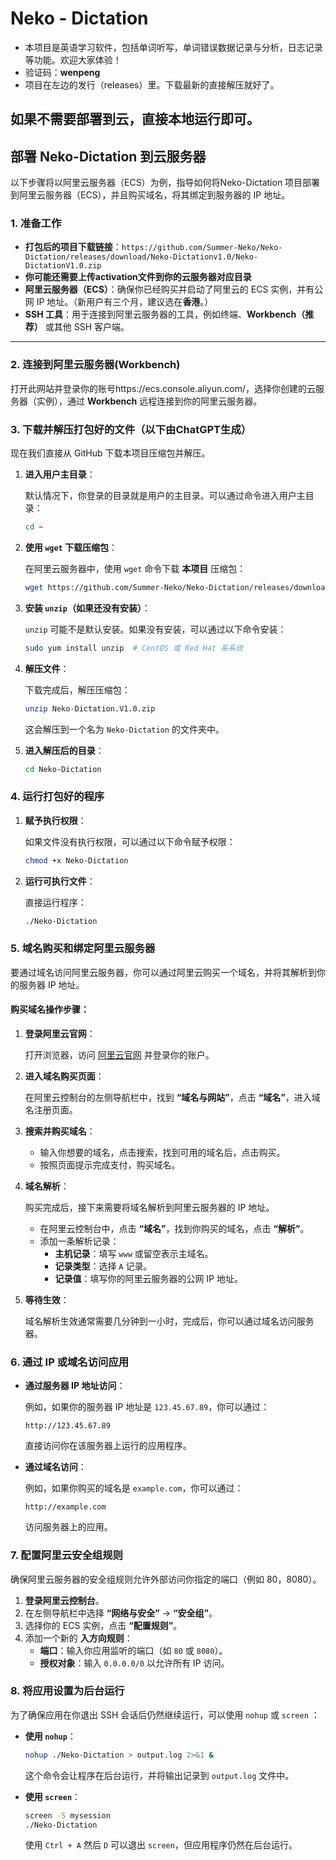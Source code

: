 # Neko - Dictation
- 本项目是英语学习软件，包括单词听写，单词错误数据记录与分析，日志记录等功能。欢迎大家体验！
- 验证码：**wenpeng**
- 项目在左边的发行（releases）里。下载最新的直接解压就好了。

## 如果不需要部署到云，直接本地运行即可。


## 部署 Neko-Dictation 到云服务器

以下步骤将以阿里云服务器（ECS）为例，指导如何将Neko-Dictation 项目部署到阿里云服务器（ECS），并且购买域名，将其绑定到服务器的 IP 地址。

### 1. **准备工作**
- **打包后的项目下载链接**：`https://github.com/Summer-Neko/Neko-Dictation/releases/download/Neko-Dictationv1.0/Neko-DictationV1.0.zip`
- **你可能还需要上传activation文件到你的云服务器对应目录**
- **阿里云服务器（ECS）**：确保你已经购买并启动了阿里云的 ECS 实例，并有公网 IP 地址。（新用户有三个月，建议选在**香港**。）
- **SSH 工具**：用于连接到阿里云服务器的工具，例如终端、**Workbench（推荐）** 或其他 SSH 客户端。

---

### 2. **连接到阿里云服务器(Workbench)**

打开此网站并登录你的账号https://ecs.console.aliyun.com/，选择你创建的云服务器（实例），通过 **Workbench** 远程连接到你的阿里云服务器。




### 3. **下载并解压打包好的文件（以下由ChatGPT生成）**

现在我们直接从 GitHub 下载本项目压缩包并解压。

1. **进入用户主目录**：
   
   默认情况下，你登录的目录就是用户的主目录。可以通过命令进入用户主目录：

   ```bash
   cd ~
   ```

2. **使用 `wget` 下载压缩包**：

   在阿里云服务器中，使用 `wget` 命令下载 **本项目** 压缩包：

   ```bash
   wget https://github.com/Summer-Neko/Neko-Dictation/releases/download/Neko-Dictationv1.0/Neko-DictationV1.0.zip
   ```

3. **安装 `unzip`（如果还没有安装）**：

   `unzip` 可能不是默认安装。如果没有安装，可以通过以下命令安装：

   ```bash
   sudo yum install unzip  # CentOS 或 Red Hat 系系统
   ```

4. **解压文件**：

   下载完成后，解压压缩包：

   ```bash
   unzip Neko-Dictation.V1.0.zip
   ```

   这会解压到一个名为 `Neko-Dictation` 的文件夹中。

5. **进入解压后的目录**：

   ```bash
   cd Neko-Dictation
   ```

### 4. **运行打包好的程序**

1. **赋予执行权限**：

   如果文件没有执行权限，可以通过以下命令赋予权限：

   ```bash
   chmod +x Neko-Dictation
   ```

2. **运行可执行文件**：

   直接运行程序：

   ```bash
   ./Neko-Dictation
   ```


### 5. **域名购买和绑定阿里云服务器**

要通过域名访问阿里云服务器，你可以通过阿里云购买一个域名，并将其解析到你的服务器 IP 地址。

#### 购买域名操作步骤：

1. **登录阿里云官网**：

   打开浏览器，访问 [阿里云官网](https://www.aliyun.com/) 并登录你的账户。

2. **进入域名购买页面**：

   在阿里云控制台的左侧导航栏中，找到 **“域名与网站”**，点击 **“域名”**，进入域名注册页面。

3. **搜索并购买域名**：

   - 输入你想要的域名，点击搜索，找到可用的域名后，点击购买。
   - 按照页面提示完成支付，购买域名。

4. **域名解析**：

   购买完成后，接下来需要将域名解析到阿里云服务器的 IP 地址。

   - 在阿里云控制台中，点击 **“域名”**，找到你购买的域名，点击 **“解析”**。
   - 添加一条解析记录：
     - **主机记录**：填写 `www` 或留空表示主域名。
     - **记录类型**：选择 `A` 记录。
     - **记录值**：填写你的阿里云服务器的公网 IP 地址。

5. **等待生效**：

   域名解析生效通常需要几分钟到一小时，完成后，你可以通过域名访问服务器。

### 6. **通过 IP 或域名访问应用**

- **通过服务器 IP 地址访问**：

   例如，如果你的服务器 IP 地址是 `123.45.67.89`，你可以通过：

   ```http
   http://123.45.67.89
   ```

   直接访问你在该服务器上运行的应用程序。

- **通过域名访问**：

   例如，如果你购买的域名是 `example.com`，你可以通过：

   ```http
   http://example.com
   ```

   访问服务器上的应用。

### 7. **配置阿里云安全组规则**

确保阿里云服务器的安全组规则允许外部访问你指定的端口（例如 80，8080）。

1. **登录阿里云控制台**。
2. 在左侧导航栏中选择 **“网络与安全”** -> **“安全组”**。
3. 选择你的 ECS 实例，点击 **“配置规则”**。
4. 添加一个新的 **入方向规则**：
   - **端口**：输入你应用监听的端口（如 `80` 或 `8080`）。
   - **授权对象**：输入 `0.0.0.0/0` 以允许所有 IP 访问。

### 8. **将应用设置为后台运行**

为了确保应用在你退出 SSH 会话后仍然继续运行，可以使用 `nohup` 或 `screen` ：

- **使用 `nohup`**：

   ```bash
   nohup ./Neko-Dictation > output.log 2>&1 &
   ```

   这个命令会让程序在后台运行，并将输出记录到 `output.log` 文件中。

- **使用 `screen`**：

   ```bash
   screen -S mysession
   ./Neko-Dictation
   ```

   使用 `Ctrl + A` 然后 `D` 可以退出 `screen`，但应用程序仍然在后台运行。

